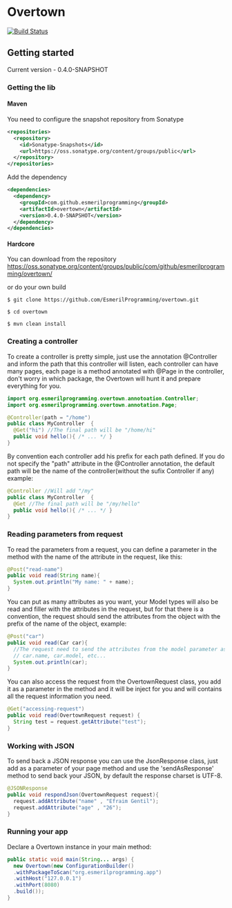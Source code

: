Overtown
=======


[![Build Status](https://travis-ci.org/EsmerilProgramming/overtown.svg?branch=master)](https://travis-ci.org/EsmerilProgramming/overtown)

## Getting started

Current version - 0.4.0-SNAPSHOT

### Getting the lib
#### Maven
  You need to configure the snapshot repository from Sonatype
```xml
<repositories>
  <repository>
    <id>Sonatype-Snapshots</id>
    <url>https://oss.sonatype.org/content/groups/public</url>
  </repository>
</repositories>
```
 Add the dependency
```xml
<dependencies>
  <dependency>
    <groupId>com.github.esmerilprogramming</groupId>
    <artifactId>overtown</artifactId>
    <version>0.4.0-SNAPSHOT</version>
  </dependency>
</dependencies>
```

#### Hardcore
 You can download from the repository https://oss.sonatype.org/content/groups/public/com/github/esmerilprogramming/overtown/

 or do your own build

 ```shell
 $ git clone https://github.com/EsmerilProgramming/overtown.git

 $ cd overtown

 $ mvn clean install
 ```

### Creating a controller

To create a controller is pretty simple, just use the annotation @Controller and inform the path that this controller will listen, each controller can have many pages, each page is a method annotated with @Page in the controller, don't worry in which package, the Overtown will hunt it and prepare everything for you.

```java
import org.esmerilprogramming.overtown.annotoation.Controller;
import org.esmerilprogramming.overtown.annotation.Page;

@Controller(path = "/home")
public class MyController  {
  @Get("hi") //The final path will be "/home/hi"
  public void hello(){ /* ... */ }
}
```
By convention each controller add his prefix for each path defined. If you do not specify the "path" attribute in the @Controller annotation, the default path will be the name of the controller(without the sufix Controller if any)
example:
```java
@Controller //Will add "/my"
public class MyController  {
  @Get //The final path will be "/my/hello"
  public void hello(){ /* ... */ }
}
```


### Reading parameters from request

To read the parameters from a request, you can define a parameter in the method with the name of the attribute in the request, like this:

```java
@Post("read-name")
public void read(String name){
  System.out.println("My name: " + name);
}
```

You can put as many attributes as you want, your Model types will also be read and filler with the attributes in the request, but for that there is a convention, the request should send the attributes from the object with the prefix of the name of the object, example:

```java
@Post("car")
public void read(Car car){
  //The request need to send the attributes from the model parameter as
  // car.name, car.model, etc...
  System.out.println(car);
}
```

You can also access the request from the OvertownRequest class, you add it as a parameter in the method and it will be inject for you and will contains all the request information you need.

```java
@Get("accessing-request")
public void read(OvertownRequest request) {
  String test = request.getAttribute("test");
}
```
### Working with JSON
To send back a JSON response you can use the JsonResponse class, just add as a parameter of your page method and use the 'sendAsResponse' method to send back your JSON, by default the response charset is UTF-8.

```java
@JSONResponse
public void respondJson(OvertownRequest request){
  request.addAttribute("name" , "Efraim Gentil");
  request.addAttribute("age" , "26");
}
```
### Running your app

Declare a Overtown instance in your main method:

```java
public static void main(String... args) {
  new Overtown(new ConfigurationBuilder()
  .withPackageToScan("org.esmerilprogramming.app")
  .withHost("127.0.0.1")
  .withPort(8080)
  .build());
}
```
